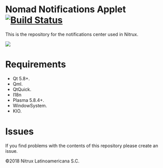 # Nomad Notifications Applet [![Build Status](https://travis-ci.org/nomad-desktop/nomad-notifications-applet.svg?branch=master)](https://travis-ci.org/nomad-desktop/nomad-notifications-applet)

This is the repository for the notifications center used in Nitrux.

![](https://i.imgur.com/zu5nhs6.png)

# Requirements
- Qt 5.8+.
- Qml.
- QtQuick.
- I18n 
- Plasma 5.8.4+.
- WindowSystem.
- KIO.

# Issues
If you find problems with the contents of this repository please create an issue.

©2018 Nitrux Latinoamericana S.C.
